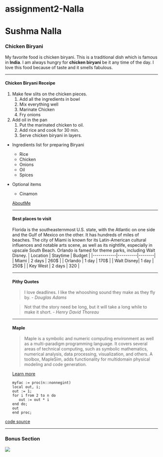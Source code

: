 # assignment2-Nalla
# Sushma Nalla
### Chicken Biryani 

My favorite food is chicken biryani. This is a traditional dish which is famous in **India**. I am always hungry for **chicken biryani** be it any time of the day. I love this food because of taste and it smells fabulous.

---

#### Chicken Biryani Receipe

1. Make few slits on the chicken pieces.     
    1. Add all the ingredients in bowl
    2. Mix everything well 
    3. Marinate Chicken
    4. Fry onions
2. Add oil in the pan 
    1. Put the marinated chicken to oil.
    2. Add rice and cook for 30 min.
    3. Serve chicken biryani in layers.

* Ingredients list for preparing Biryani
    * Rice
    * Chicken
    * Onions
    * Oil
    * Spices
* Optional items
    * Cinamon

    [AboutMe](https://github.com/SushmaNalla/assignment2-Nalla/blob/main/AboutMe.md)

    ---

    #### Best places to visit

    Florida is the southeasternmost U.S. state, with the Atlantic on one side and the Gulf of Mexico on the other. It has hundreds of miles of beaches. The city of Miami is known for its Latin-American cultural influences and notable arts scene, as well as its nightlife, especially in upscale South Beach. Orlando is famed for theme parks, including Walt Disney.
    | Location   | Staytime | Budget |
    |------------|----------|--------|
    | Miami      | 2 days   | 260$   |
    | Orlando    | 1 day    | 170$   |
    | Walt Disney| 1 day    | 250$   |
    | Key West   | 2 days   | 320    |

    ---

    #### Pithy Quotes

    > I love deadlines. I like the whooshing sound they make as they fly by. - *Douglas Adams*

    > Not that the story need be long, but it will take a long while to make it short. - *Henry David Thoreau*

    ---

    #### Maple

    > Maple is a symbolic and numeric computing environment as well as a multi-paradigm programming language. It covers several areas of technical computing, such as symbolic mathematics, numerical analysis, data processing, visualization, and others. A toolbox, MapleSim, adds functionality for multidomain physical modeling and code generation.
    
    [Learn more](https://en.wikipedia.org/wiki/Maple_(software))

    ```
    myfac := proc(n::nonnegint)
   local out, i;
   out := 1;
   for i from 2 to n do
       out := out * i
   end do;
   out
   end proc;

   ```


[code source](https://en.wikipedia.org/wiki/Maple_(software))

---

### Bonus Section

![](images/Keywest.jpg)









     











